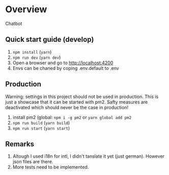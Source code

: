 # Overview

Chatbot

## Quick start guide (develop)

1. `npm install` (`yarn`)
2. `npm run dev` (`yarn dev`)
3. Open a browser and go to <http://localhost:4200>
4. Envs can be chaned by coping .env.default to .env

## Production

Warning: settings in this project should not be used in production. This is just a showcase that it can be started with pm2. Safty measures are deactivated which should never be the case in production!

1. install pm2 (global: `npm i -g pm2` or `yarn global add pm2`
2. `npm run build` (`yarn build`)
3. `npm run start` (`yarn start`)

## Remarks

1. Altough I used i18n for intl, I didn't tanslate it yet (just german). However json files are there.
2. More tests need to be implemented.
